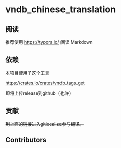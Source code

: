 # vndb_chinese_translation

## 阅读

推荐使用 https://typora.io/ 阅读 Markdown

## 依赖

本项目使用了这个工具

https://crates.io/crates/vndb_tags_get

即将上传release到github（也许）

## 贡献

<s>到上面的链接进入gitlocalize参与翻译。</s>

## Contributors
